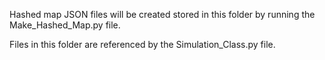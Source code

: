 Hashed map JSON files will be created stored in this folder by running the Make_Hashed_Map.py file.

Files in this folder are referenced by the Simulation_Class.py file.